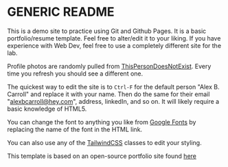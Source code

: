 # GENERIC README

This is a demo site to practice using Git and Github Pages. It is a basic portfolio/resume template. Feel free to alter/edit it to your liking. If you have experience with Web Dev, feel free to use a completely different site for the lab.

Profile photos are randomly pulled from [ThisPersonDoesNotExist](https://thispersondoesnotexist.com/). Every time you refresh you should see a different one.

The quickest way to edit the site is to `Ctrl-F` for the default person "Alex B. Carroll" and replace it with your name. Then do the same for their email "alexbcarroll@hey.com", address, linkedIn, and so on. It will likely require a basic knowledge of HTML5.

You can change the font to anything you like from [Google Fonts](https://fonts.google.com/) by replacing the name of the font in the HTML link.

You can also use any of the [TailwindCSS](https://v1.tailwindcss.com/) classes to edit your styling.

This template is based on an open-source portfolio site found [here](https://github.com/mohusman360/mohusman360.github.io)

